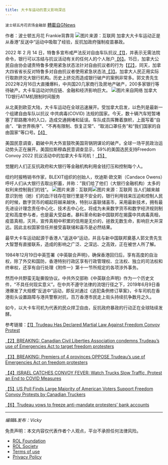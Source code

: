 ```yaml
---
title: 大卡车运动的意义影响深远
---
```

`波士顿五月花农场金融部` [轉載自GNews](https://gnews.org/zh-hans/2019684/)

作者：波士顿五月花 Frankie背靠背
![](https://assets.gnews.org/wp-content/uploads/2022/02/Screen-Shot-2022-02-17-at-7.06.45-PM.png)图片来源：互联网
加拿大大卡车运动正是从香港”反送中“运动中吸取了经验，反抗加政府强制疫苗暴政。

2022 年 2 月 14 日，特鲁多宣布戒严法反对自由车队抗议[【1】](https://beckernews.com/33-trudeau-is-about-to-declare-state-of-emergency-impose-martial-law-against-freedom-convoy-protest-44140/)，并表示无需法院命令，银行可以冻结与抗议活动有关的任何人的个人账户[【6】](https://www.bbc.com/news/world-us-canada-60383385)。15日，加拿大公民自由协会谴责特鲁多使用紧急状态法针对自由抗议者的行为【[【2】](https://thepostmillennial.com/breaking-canadian-civil-liberties-association-condemns-trudeaus-use-of-emergencies-act-to-target-freedom-protesters)，同天，加拿大四省省长反对特鲁多对自由抗议者使用紧急状态法[【3】](https://thepostmillennial.com/breaking-premiers-of-4-provinces-oppose-trudeaus-use-of-emergencies-act-on-freedom-protesters)。加拿大人民正用实际行取款挤兑大银行机构。历史上挤兑而造成银行破产的案例非常多。郭文贵先生2022年2月16日大直播爆料，中共国20几家商行及房地产破产，200多家银行等待破产。大卡车运动对供应链、金融和经济影响巨大。
![](https://assets.gnews.org/wp-content/uploads/2022/02/Screen-Shot-2022-02-17-at-6.27.42-PM.png)图片来自网络 加拿大TD银行ATM机限制时间服务

从北美到欧亚大陆，大卡车运动在全球迅速展开。受加拿大启发，以色列是最新一个组建自由车队以抗议 中共病毒(COVID) 法规的国家。今天，数十辆汽车短暂堵塞了耶路撒冷的入口，造成交通拥堵和延误。车队成员挥舞着旗帜，上面写着“自由”、“新世界秩序”、“不再有限制、恢复正常”、“取消口罩任务”和“我们国家的自由国家”等口号。[【4】](https://hannity.com/media-room/israel-catches-convoy-fever-watch-trucks-slow-traffic-protest-an-end-to-covid-measures/)

美国民意调查，戳破中共大外宣鼓吹美国背锅阴谋论的破产。全球一场平民政治运动势头正在展开。美国拉斯穆森民意调查显示，59%的美国选民支持Freedom Convoy 2022 抗议活动中的加拿大卡车司机！[【5】](https://www.thegatewaypundit.com/2022/02/us-poll-finds-large-majority-american-voters-support-canadian-trucker-protests-trudeau-governments-tyrannical-covid-regulations/)

觉醒的人们正反抗政府和大银行等金融机构利用金钱打压和控制每个人。

纽约时报畅销书作家，BLEXIT组织的创始人，坎迪斯·欧文斯（Candace Owens）呼吁人们从大银行去取出积蓄，并称：”我们给了他们（大银行金融机构）太多的权利来控制我们的钱“。
![](https://assets.gnews.org/wp-content/uploads/2022/02/Screen-Shot-2022-02-17-at-6.30.01-PM.png)图片来源：互联网![](https://assets.gnews.org/wp-content/uploads/2022/02/Screen-Shot-2022-02-17-at-6.30.54-PM.png)图片来源：互联网
当人们越来越意识到他（她）们的血汗钱存在银行里是不安全的，银行利用钱来压迫和控制人民的时候，数字货币的崛起将越来越快，特别以喜联储喜币，采用最新技术，拥有最先进设计理念责任中心化、技术去中心化，将成为未来数字货币和数字经济规则制定和高度参与者，也是最大受益者。暴料革命和新中国联邦在揭露中共病毒真相，疫苗真相，灭共，宣传真相中积累的信用是无价的，拯救无数生命，影响巨大并深远。因此主权国家信任并接受喜联储和喜币是必然结果。

最早大卡车运动起源于香港人”返送中“运动，并且与新中国联邦奠基人郭文贵先生大智慧有直接联系，造成的影响之广泛、之深远、之高效，正在被世人所了解。

1984年12月19日中英签署《中英联合声明》，确保香港回归后，享有高度的自治权，除了外交和国防，香港特别行政区享有行政管理权、立法权、独立的司法权和终审权，还享有自行处理《附件一》第十一节所规定的各项涉外事务。

然而中共野蛮无耻撕毁协议。中共外交部称《中英联合声明》作为一个历史文件，“不具任何现实意义”。在中共不遵守法律的流氓行径之下，2019年6月9日香港爆发了大规模“反送中”运动，即反对通过《逃犯条例修订草案》，卡车司机在香港街头设置路障与港共警察对抗，百万香港市民走上街头持续抗争数月之久。

如今，以大卡车司机为代表的民众捍卫自由，反抗政府暴政的行动正在全球陆续发酵。

参考链接：[【1】Trudeau Has Declared Martial Law Against Freedom Convoy Protest](https://beckernews.com/33-trudeau-is-about-to-declare-state-of-emergency-impose-martial-law-against-freedom-convoy-protest-44140/)

[【2】BREAKING: Canadian Civil Liberties Association condemns Trudeau’s use of Emergencies Act to target freedom protesters](https://thepostmillennial.com/breaking-canadian-civil-liberties-association-condemns-trudeaus-use-of-emergencies-act-to-target-freedom-protesters)

[【3】BREAKING: Premiers of 4 provinces OPPOSE Trudeau’s use of Emergencies Act on freedom protesters](https://thepostmillennial.com/breaking-premiers-of-4-provinces-oppose-trudeaus-use-of-emergencies-act-on-freedom-protesters)

[【4】ISRAEL CATCHES CONVOY FEVER: Watch Trucks Slow Traffic, Protest an End to COVID Measures](https://hannity.com/media-room/israel-catches-convoy-fever-watch-trucks-slow-traffic-protest-an-end-to-covid-measures/)

[【5】US Poll Finds Large Majority of American Voters Support Freedom Convoy Protests by Canadian Truckers](https://www.thegatewaypundit.com/2022/02/us-poll-finds-large-majority-american-voters-support-canadian-trucker-protests-trudeau-governments-tyrannical-covid-regulations/)

[【6】Trudeau vows to freeze anti-mandate protesters’ bank accounts](https://www.bbc.com/news/world-us-canada-60383385)

* * *

*编辑&发布：Vicky*

 

免责声明：本文内容仅代表作者个人观点，平台不承担任何法律风险。

- [ROL Foundation](https://rolfoundation.org/)
- [ROL Society](https://rolsociety.org/)
- [Terms of use](https://gnews.org/terms-of-use-3/)
- [Privacy Policy](https://gnews.org/privacy-policy/)

